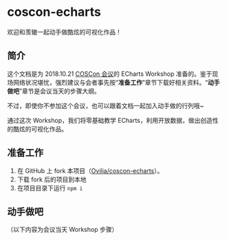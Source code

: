 # coscon-echarts

欢迎和羡辙一起动手做酷炫的可视化作品！

## 简介

这个文档是为 2018.10.21 [COSCon 会议](http://coscon.kaiyuanshe.cn/)的 ECharts Workshop 准备的。鉴于现场网络状况堪忧，强烈建议与会者事先按“**准备工作**”章节下载好相关资料。“**动手做吧**”章节是会议当天的步骤大纲。

不过，即使你不参加这个会议，也可以跟着文档一起加入动手做的行列哦~

通过这次 Workshop，我们将零基础教学 ECharts，利用开放数据，做出创造性的酷炫的可视化作品。



## 准备工作

1. 在 GitHub 上 fork 本项目（[Ovilia/coscon-echarts](https://github.com/Ovilia/coscon-echarts)）。
2. 下载 fork 后的项目到本地
3. 在项目目录下运行 `npm i`



## 动手做吧

（以下内容为会议当天 Workshop 步骤）
